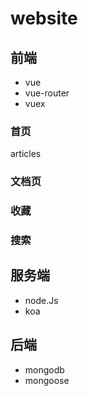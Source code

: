 # website

## 前端
- vue
- vue-router
- vuex

### 首页
articles
### 文档页

### 收藏

### 搜索

## 服务端
- node.Js
- koa

## 后端
- mongodb
- mongoose
